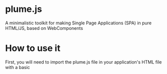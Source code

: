 # plume.js
A minimalistic toolkit for making Single Page Applications (SPA) in pure HTML/JS, based on WebComponents

# How to use it

First, you will need to import the plume.js file in your application's HTML file with a basic <script> tag.
This will allow you to use the WebComponents provided by Plume.js in your application.

## main-view and page-route

The ```<main-view>``` element represents, as its name suggests, the main viewport of your application.
It acts as a router, meaning that it allows you to switch easily between the different pages or screens of your app.
You can define these pages or screens with the ```<page-route>``` element inside your ```<main-view>```.
Each ```<page-route>``` has an ```href``` attribute which specifies the URL it corresponds to. This tells the ```<main-view>``` in reaction to which URL one route or another it should display. The showing/hiding logic is simply done by adding the ```display: block``` styling to the current ```<page-route>``` and by adding the ```display: none``` to all the others.

Since an example is better than a long text, here is how to works with a basic routing example :

```
<html>
 <head>
 </head>
 <body>
  <script src="plume.js"></script>
  
  <nav>
   <!-- Normal HTML code for all the elements that are perpetually visible on the site, such as navigation bar or footer -->
  </nav>
  
  <!-- Here the interesting stuff begins -->
  <main-view>
   <page-route href="/">
    <div id="home-page">
     <!-- This div and its content will only be visble if the URL is www.site.com or www.site.com/ -->
     <h1>Home page</h1>
     <p>You are on the home page, because of the URL you entered</p>
    </div>
   </page-route>
   <page-route href="/products">
    <div id="products-page">
     <!-- This div and its content will only be visible if the URL is www.site.com/products -->
     <h1>Products page</h1>
     <p>You are on the products page, because of the URL you entered</p>
    </div>
   </page-route>
   <page-route href="/contact">
    <div id="contact-page">
     <!-- This div and its content will only be visible if the URL is, you guessed it, www.site.com/contact -->
     <h1>Contact page</h1>
     <p>You are on the contact page, because of the URL you entered</p>
    </div>
   </page-route>
  </main-view>
 </body>
</html>
```

### navigation-link

To work with the routing provided by the ```<main-view>``` and ```<page-route>``` elements, you don't want to use the ```<a>``` element like you would do traditionnaly, because it would send a new request to the server and reload the page, which defeats the whole purpose of a Single Page Application. Instead, you can use the ```<navigation-link>``` provided by Plume.js, and you do so exactly the same way you would use a ```<a>``` element :

```
<navigation-link href="/contact">Contact</navigation-link>
```

When the user will click on it, it will automatically change the URL and fire the routing logic of the ```<main-view>```.


### flip-flop

The ```<flip-flop>``` element allows you to show one element (flip) or another (flop) based on the return value of a JavaScript function. It is useful in a lot of cases, for instance if you want to display a different page if the user is logged in or not.
The function, whose name you provide in the ```function``` attribute has to return a boolean. Each time the ```<flip-flop>``` is updated, which it does automatically when it is (re-)displayed by the routing, it will call the specified function, and if it returns true it will display only its first child element, and if it returns false, it will display only its second child element.

Again, an example :

```
<script>
 function isAuthenticated() {
  return true; // Placeholder of course
 }
</script>

<flip-flop function="isAuthenticated">
 <div id="authenticated-home">
  <!-- This div is displayed only when isAuthenticated() returns true -->
  <h1>Authenticated user</h1>
 </div>
 <div id="unauthenticated-home">
  <!-- This div is displayed only when isAuthenticated() returns false -->
  <h1>Unauthenticated user</h1>
 </div>
</flip-flop>
```

### globalStorage object

The globalStorage object is a global variable which is designed as a wrapper object for all the data you may need to want to access everywhere, for instance your authentication token.

### onloadActions

Plume.js needs to overwrite ```window.onload``` and won't work if you overwite it yourself. To allow you to still be able to perform some actions you would normally do on onload, the onloadActions array can be used :

```
onloadActions.push(() => {
 // Do some stuff in onload
});
```
